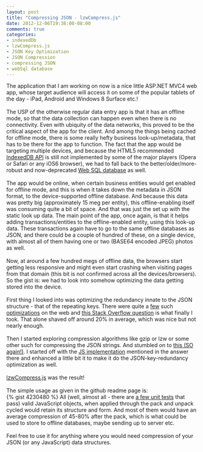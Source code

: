 ```yaml
---
layout: post
title: "Compressing JSON - lzwCompress.js"
date: 2012-12-06T19:36:00-08:00
comments: true
categories:
- indexedDb
- lzwCompress.js
- JSON Key Optimization
- JSON Compression
- compressing JSON
- webSql database
---
```


<div class='post'> The application that I am working on now is a nice little ASP.NET MVC4 web app, whose target audience will access it on some of the popular tablets of the day - iPad, Android and Windows 8 Surface etc.!<br/><br/>The USP of the otherwise regular data entry app is that it has an offline mode, so that the data collection can happen even when there is no connectivity. Even with ubiquity of the data networks, this proved to be the critical aspect of the app for the client. And among the things being cached for offline mode, there is some really hefty business look-up/metadata, that has to be there for the app to function. The fact that the app would be targeting multiple devices, and because the HTML5 recommended <a href="http://www.w3.org/TR/IndexedDB/" target="_blank">IndexedDB API</a> is still not implemented by some of the major players (Opera or Safari or any iOS6 browser), we had to fall back to the better/older/more-robust and now-deprecated <a href="http://www.w3.org/TR/webdatabase/" target="_blank">Web SQL database</a> as well.<br/><br/>The app would be online, when certain business entities would get enabled for offline mode, and this is when it takes down the metadata in JSON format, to the device-supported offline database. And because this data was pretty big (approximately 15 meg per entity), this offline-enabling itself was consuming quite a bit of space. And that was just the set up with the static look up data. The main point of the app, once again, is that it helps adding transactions/entities to the offline-enabled entity, using this look-up data. These transactions again have to go to the same offline databases as JSON, and there could be a couple of hundred of these, on a single device, with almost all of them having one or two (BASE64 encoded JPEG) photos as well.<br/><br/>Now, at around a few hundred megs of offline data, the browsers start getting less responsive and might even start crashing when visiting pages from that domain (this bit is not confirmed across all the devices/browsers). So the gist is: we had to look into somehow optimizing the data getting stored into the device.<br/><br/>First thing I looked into was optimizing the redundancy innate to the JSON structure - that of the repeating keys. There were quite a <a href="https://github.com/WebReflection/JSONH" target="">few</a> such <a href="http://www.cliws.com/e/06pogA9VwXylo_GknPEeFA/" target="">optimizations</a> on the web and <a href="http://stackoverflow.com/questions/4433402/replace-keys-json-in-javascript" target="">this Stack Overflow question</a> is what finally I took. That alone shaved off around 20% in average, which was nice but not nearly enough.<br/><br/>Then I started exploring compression algorithms like gzip or lzw or some other such for compressing the JSON strings. And stumbled on to <a href="http://stackoverflow.com/questions/2252465/javascript-client-data-compression">this (SO again!)</a>. I started off with the <a href="http://rosettacode.org/wiki/LZW_compression#JavaScript">JS implementation</a> mentioned in the answer there and enhanced a little bit it to make it do the JSON-key-redundancy optimization as well.<br/><br/><a href="http://floydpink.github.com/lzwCompress.js/">lzwCompress.js</a> was the result!<br/><br/>The simple usage as given in the github readme page is:<br/> {% gist 4230480 %} All (well, almost all - there are <a href="http://htmlpreview.github.com/?https://github.com/floydpink/lzwCompress.js/blob/master/test/test.html" target="_blank">a few unit tests</a> that pass) valid JavaScript objects, when applied through the pack and unpack cycled would retain its structure and form. And most of them would have an average compression of 45-80% after the pack, which is what could be used to store to offline databases, maybe sending up to server etc.<br/><br/>Feel free to use it for anything where you would need compression of your JSON (or any JavaScript) data structures. </div>